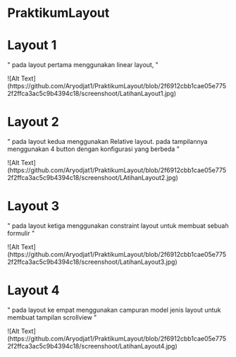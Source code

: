 # PraktikumLayout

# Layout 1
<p>" pada layout pertama menggunakan linear layout,  "</p>
![Alt Text](https://github.com/Aryodjat1/PraktikumLayout/blob/2f6912cbb1cae05e7752f2ffca3ac5c9b4394c18/screenshoot/LatihanLayout1.jpg)

# Layout 2
<p>" pada layout kedua menggunakan Relative layout. pada tampilannya menggunakan 4 button dengan konfigurasi yang berbeda  "</p>
![Alt Text](https://github.com/Aryodjat1/PraktikumLayout/blob/2f6912cbb1cae05e7752f2ffca3ac5c9b4394c18/screenshoot/LAtihanLayout2.jpg)

# Layout 3
<p>" pada layout ketiga menggunakan constraint layout untuk membuat sebuah formulir  "</p>
![Alt Text](https://github.com/Aryodjat1/PraktikumLayout/blob/2f6912cbb1cae05e7752f2ffca3ac5c9b4394c18/screenshoot/LatihanLayout3.jpg)

# Layout 4
<p>" pada layout ke empat menggunakan campuran model jenis layout untuk membuat tampilan scrollview  "</p>
![Alt Text](https://github.com/Aryodjat1/PraktikumLayout/blob/2f6912cbb1cae05e7752f2ffca3ac5c9b4394c18/screenshoot/LatihanLayout4.jpg)

